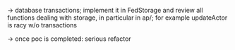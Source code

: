 -> database transactions; implement it in FedStorage and review all
   functions dealing with storage, in particular in ap/; for example
   updateActor is racy w/o transactions

-> once poc is completed: serious refactor
